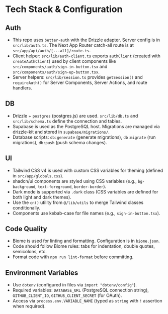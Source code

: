 # Tech Stack & Configuration

## Auth

- This repo uses `better-auth` with the Drizzle adapter. Server config is in `src/lib/auth.ts`. The Next App Router catch-all route is at `src/app/api/auth/[...all]/route.ts`.
- Client helper: `src/lib/auth-client.ts` exports `authClient` (created with `createAuthClient`) used by client components like `src/components/auth/sign-in-button.tsx` and `src/components/auth/sign-up-button.tsx`.
- Server helpers: `src/lib/session.ts` provides `getSession()` and `requireAuth()` for Server Components, Server Actions, and route handlers.

## DB

- Drizzle + `postgres` (postgres.js) are used. `src/lib/db.ts` and `src/lib/schema.ts` define the connection and tables.
- Supabase is used as the PostgreSQL host. Migrations are managed via drizzle-kit and stored in `supabase/migrations/`.
- Database scripts: `db:generate` (generate migrations), `db:migrate` (run migrations), `db:push` (push schema changes).

## UI

- Tailwind CSS v4 is used with custom CSS variables for theming (defined in `src/app/globals.css`).
- shadcn/ui components are styled using CSS variables (e.g., `bg-background`, `text-foreground`, `border-border`).
- Dark mode is supported via `.dark` class (CSS variables are defined for both light and dark themes).
- Use the `cn()` utility from `@/lib/utils` to merge Tailwind classes conditionally.
- Components use kebab-case for file names (e.g., `sign-in-button.tsx`).

## Code Quality

- Biome is used for linting and formatting. Configuration is in `biome.json`.
- Code should follow Biome rules: tabs for indentation, double quotes, semicolons, etc.
- Format code with `npm run lint-format` before committing.

## Environment Variables

- Use `dotenv` (configured in files via `import "dotenv/config"`).
- Required variables: `DATABASE_URL` (PostgreSQL connection string), `GITHUB_CLIENT_ID`, `GITHUB_CLIENT_SECRET` (for OAuth).
- Access via `process.env.VARIABLE_NAME` (typed as `string` with `!` assertion when required).
